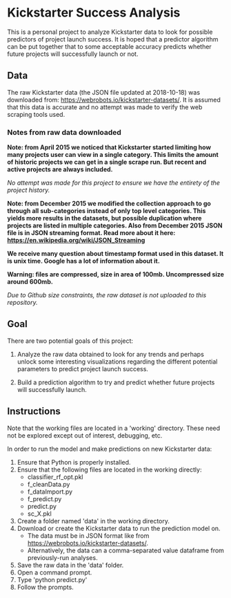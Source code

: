# Kickstarter Success Analysis

This is a personal project to analyze Kickstarter data to look for possible predictors of project launch success. 
It is hoped that a predictor algorithm can be put together that to some acceptable accuracy predicts whether future 
projects will successfully launch or not.

## Data
The raw Kickstarter data (the JSON file updated at 2018-10-18) was downloaded from: https://webrobots.io/kickstarter-datasets/. It 
is assumed that this data is accurate and no attempt was made to verify the web scraping tools used.

### Notes from raw data downloaded

**Note: from April 2015 we noticed that Kickstarter started limiting how many projects user can view in a single category. This limits 
the amount of historic projects we can get in a single scrape run. But recent and active projects are always included.**

*No attempt was made for this project to ensure we have the entirety of the project history.*

**Note: from December 2015 we modified the collection approach to go through all sub-categories instead of only top level categories. This 
yields more results in the datasets, but possible duplication where projects are listed in multiple categories. Also from December 2015 
JSON file is in JSON streaming format. Read more about it here: https://en.wikipedia.org/wiki/JSON_Streaming**

**We receive many question about timestamp format used in this dataset. It is unix time. Google has a lot of information about it.**

**Warning: files are compressed, size in area of 100mb. Uncompressed size around 600mb.**

*Due to Github size constraints, the raw dataset is not uploaded to this repository.*

## Goal
There are two potential goals of this project:

1. Analyze the raw data obtained to look for any trends and perhaps unlock some interesting visualizations regarding the different potential 
parameters to predict project launch success.

2. Build a prediction algorithm to try and predict whether future projects will successfully launch. 

## Instructions
Note that the working files are located in a 'working' directory. These need not be explored except out of interest, debugging, etc.

In order to run the model and make predictions on new Kickstarter data:

1. Ensure that Python is properly installed.
2. Ensure that the following files are located in the working directly:
	* classifier_rf_opt.pkl
	* f_cleanData.py
	* f_dataImport.py
	* f_predict.py
	* predict.py
	* sc_X.pkl
3. Create a folder named 'data' in the working directory.
4. Download or create the Kickstarter data to run the prediction model on.
	* The data must be in JSON format like from https://webrobots.io/kickstarter-datasets/.
	* Alternatively, the data can a comma-separated value dataframe from previously-run analyses.
5. Save the raw data in the 'data' folder.
6. Open a command prompt.
7. Type 'python predict.py'
8. Follow the prompts.